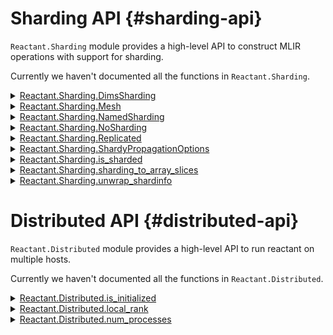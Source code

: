 


# Sharding API {#sharding-api}

`Reactant.Sharding` module provides a high-level API to construct MLIR operations with support for sharding.

Currently we haven&#39;t documented all the functions in `Reactant.Sharding`.
<details class='jldocstring custom-block' >
<summary><a id='Reactant.Sharding.DimsSharding' href='#Reactant.Sharding.DimsSharding'><span class="jlbinding">Reactant.Sharding.DimsSharding</span></a> <Badge type="info" class="jlObjectType jlType" text="Type" /></summary>



```julia
DimsSharding(
    mesh::Mesh,
    dims::NTuple{D,Int},
    partition_spec;
    is_closed::NTuple{D,Bool}=ntuple(Returns(true), D),
    priority::NTuple{D,Int}=ntuple(i -> -1, D),
)
```


Similar to [`NamedSharding`](/api/sharding#Reactant.Sharding.NamedSharding) but works for a arbitrary dimensional array. Dimensions not specified in `dims` are replicated. If any dimension in `dims` is greater than the total number of dimensions in the array, the corresponding `partition_spec`, `is_closed` and `priority` are ignored. Additionally for any negative dimensions in `dims`, the true dims are calculated as `ndims(x) - dim + 1`. A dims value of `0` will throw an error.


<Badge type="info" class="source-link" text="source"><a href="https://github.com/EnzymeAD/Reactant.jl/blob/c1a1e1dc3b6985fead24f05e7d04139ed0a37df0/src/Sharding.jl#L629-L643" target="_blank" rel="noreferrer">source</a></Badge>

</details>

<details class='jldocstring custom-block' >
<summary><a id='Reactant.Sharding.Mesh' href='#Reactant.Sharding.Mesh'><span class="jlbinding">Reactant.Sharding.Mesh</span></a> <Badge type="info" class="jlObjectType jlType" text="Type" /></summary>



```julia
Mesh(devices::AbstractArray{XLA.AbstractDevice}, axis_names)
```


Construct a `Mesh` from an array of devices and a tuple of axis names. The size of the i-th axis is given by `size(devices, i)`. All the axis names must be unique, and cannot be nothing.

**Examples**

Assuming that we have a total of 8 devices, we can construct a mesh with the following:

```julia
julia> devices = Reactant.devices();

julia> mesh = Mesh(reshape(devices, 2, 2, 2), (:x, :y, :z));

julia> mesh = Mesh(reshape(devices, 4, 2), (:x, :y));
```



<Badge type="info" class="source-link" text="source"><a href="https://github.com/EnzymeAD/Reactant.jl/blob/c1a1e1dc3b6985fead24f05e7d04139ed0a37df0/src/Sharding.jl#L6-L24" target="_blank" rel="noreferrer">source</a></Badge>

</details>

<details class='jldocstring custom-block' >
<summary><a id='Reactant.Sharding.NamedSharding' href='#Reactant.Sharding.NamedSharding'><span class="jlbinding">Reactant.Sharding.NamedSharding</span></a> <Badge type="info" class="jlObjectType jlType" text="Type" /></summary>



```julia
NamedSharding(
    mesh::Mesh, partition_spec::Tuple;
    is_closed::NTuple{N,Bool}=ntuple(Returns(true), length(partition_spec)),
    priority::NTuple{N,Int}=ntuple(i -> -1, length(partition_spec)),
)
```


Sharding annotation that indicates that the array is sharded along the given `partition_spec`. For details on the sharding representation see the [Shardy documentation](https://openxla.org/shardy/sharding_representation).

**Arguments**
- `mesh`: [`Sharding.Mesh`](/api/sharding#Reactant.Sharding.Mesh) that describes the mesh of the devices.
  
- `partition_spec`: Must be equal to the ndims of the array being sharded. Each element can be:
  1. `nothing`: indicating the corresponding dimension is replicated along the axis.
    
  2. A tuple of axis names indicating the axis names that the corresponding dimension is sharded along.
    
  3. A single axis name indicating the axis name that the corresponding dimension is sharded along.
    
  

**Keyword Arguments**
- `is_closed`: A tuple of booleans indicating whether the corresponding dimension is closed along the axis. Defaults to `true` for all dimensions.
  
- `priority`: A tuple of integers indicating the priority of the corresponding dimension. Defaults to `-1` for all dimensions. A negative priority means that the priority is not considered by shardy.
  

**Examples**

```julia
julia> devices = Reactant.devices();

julia> mesh = Mesh(reshape(devices, 2, 2, 2), (:x, :y, :z));

julia> sharding = NamedSharding(mesh, (:x, :y, nothing)); # 3D Array sharded along x and y on dim 1 and 2 respectively, while dim 3 is replicated

julia> sharding = NamedSharding(mesh, ((:x, :y), nothing, nothing)); # 3D Array sharded along x and y on dim 1, 2 and 3 are replicated

julia> sharding = NamedSharding(mesh, (nothing, nothing)); # fully replicated Matrix
```


See also: [`Sharding.NoSharding`](/api/sharding#Reactant.Sharding.NoSharding)


<Badge type="info" class="source-link" text="source"><a href="https://github.com/EnzymeAD/Reactant.jl/blob/c1a1e1dc3b6985fead24f05e7d04139ed0a37df0/src/Sharding.jl#L215-L259" target="_blank" rel="noreferrer">source</a></Badge>

</details>

<details class='jldocstring custom-block' >
<summary><a id='Reactant.Sharding.NoSharding' href='#Reactant.Sharding.NoSharding'><span class="jlbinding">Reactant.Sharding.NoSharding</span></a> <Badge type="info" class="jlObjectType jlType" text="Type" /></summary>



```julia
NoSharding()
```


Sharding annotation that indicates that the array is not sharded.

See also: [`Sharding.NamedSharding`](/api/sharding#Reactant.Sharding.NamedSharding)


<Badge type="info" class="source-link" text="source"><a href="https://github.com/EnzymeAD/Reactant.jl/blob/c1a1e1dc3b6985fead24f05e7d04139ed0a37df0/src/Sharding.jl#L181-L187" target="_blank" rel="noreferrer">source</a></Badge>

</details>

<details class='jldocstring custom-block' >
<summary><a id='Reactant.Sharding.Replicated' href='#Reactant.Sharding.Replicated'><span class="jlbinding">Reactant.Sharding.Replicated</span></a> <Badge type="info" class="jlObjectType jlType" text="Type" /></summary>



```julia
Replicated(mesh::Mesh)
```


Sharding annotation that indicates that the array is fully replicated along all dimensions.


<Badge type="info" class="source-link" text="source"><a href="https://github.com/EnzymeAD/Reactant.jl/blob/c1a1e1dc3b6985fead24f05e7d04139ed0a37df0/src/Sharding.jl#L723-L727" target="_blank" rel="noreferrer">source</a></Badge>

</details>

<details class='jldocstring custom-block' >
<summary><a id='Reactant.Sharding.ShardyPropagationOptions' href='#Reactant.Sharding.ShardyPropagationOptions'><span class="jlbinding">Reactant.Sharding.ShardyPropagationOptions</span></a> <Badge type="info" class="jlObjectType jlType" text="Type" /></summary>



```julia
ShardyPropagationOptions
```


Fine-grained control over the sharding propagation pipeline.


<Badge type="info" class="source-link" text="source"><a href="https://github.com/EnzymeAD/Reactant.jl/blob/c1a1e1dc3b6985fead24f05e7d04139ed0a37df0/src/Sharding.jl#L1113-L1117" target="_blank" rel="noreferrer">source</a></Badge>

</details>

<details class='jldocstring custom-block' >
<summary><a id='Reactant.Sharding.is_sharded-Tuple{Reactant.Sharding.NoSharding}' href='#Reactant.Sharding.is_sharded-Tuple{Reactant.Sharding.NoSharding}'><span class="jlbinding">Reactant.Sharding.is_sharded</span></a> <Badge type="info" class="jlObjectType jlMethod" text="Method" /></summary>



```julia
is_sharded(sharding)
is_sharded(x::AbstractArray)
```


Checks whether the given sharding refers to no sharding.


<Badge type="info" class="source-link" text="source"><a href="https://github.com/EnzymeAD/Reactant.jl/blob/c1a1e1dc3b6985fead24f05e7d04139ed0a37df0/src/Sharding.jl#L1045-L1050" target="_blank" rel="noreferrer">source</a></Badge>

</details>

<details class='jldocstring custom-block' >
<summary><a id='Reactant.Sharding.sharding_to_array_slices' href='#Reactant.Sharding.sharding_to_array_slices'><span class="jlbinding">Reactant.Sharding.sharding_to_array_slices</span></a> <Badge type="info" class="jlObjectType jlFunction" text="Function" /></summary>



```julia
sharding_to_array_slices(
    sharding, size_x; client=nothing, return_updated_sharding=Val(false)
)
```


Given a sharding and an array size, returns the device to array slices mapping. If `return_updated_sharding` is `Val(true)`, the updated sharding is returned as well (for inputs requiring padding).


<Badge type="info" class="source-link" text="source"><a href="https://github.com/EnzymeAD/Reactant.jl/blob/c1a1e1dc3b6985fead24f05e7d04139ed0a37df0/src/Sharding.jl#L170-L178" target="_blank" rel="noreferrer">source</a></Badge>

</details>

<details class='jldocstring custom-block' >
<summary><a id='Reactant.Sharding.unwrap_shardinfo-Tuple{Reactant.Sharding.AbstractSharding}' href='#Reactant.Sharding.unwrap_shardinfo-Tuple{Reactant.Sharding.AbstractSharding}'><span class="jlbinding">Reactant.Sharding.unwrap_shardinfo</span></a> <Badge type="info" class="jlObjectType jlMethod" text="Method" /></summary>



```julia
unwrap_shardinfo(x)
```


Unwraps a sharding info object, returning the sharding object itself.


<Badge type="info" class="source-link" text="source"><a href="https://github.com/EnzymeAD/Reactant.jl/blob/c1a1e1dc3b6985fead24f05e7d04139ed0a37df0/src/Sharding.jl#L1065-L1069" target="_blank" rel="noreferrer">source</a></Badge>

</details>


# Distributed API {#distributed-api}

`Reactant.Distributed` module provides a high-level API to run reactant on multiple hosts.

Currently we haven&#39;t documented all the functions in `Reactant.Distributed`.
<details class='jldocstring custom-block' >
<summary><a id='Reactant.Distributed.is_initialized-Tuple{}' href='#Reactant.Distributed.is_initialized-Tuple{}'><span class="jlbinding">Reactant.Distributed.is_initialized</span></a> <Badge type="info" class="jlObjectType jlMethod" text="Method" /></summary>



```julia
is_initialized()
```


Returns `true` if the distributed environment has been initialized.


<Badge type="info" class="source-link" text="source"><a href="https://github.com/EnzymeAD/Reactant.jl/blob/c1a1e1dc3b6985fead24f05e7d04139ed0a37df0/src/Distributed.jl#L22-L26" target="_blank" rel="noreferrer">source</a></Badge>

</details>

<details class='jldocstring custom-block' >
<summary><a id='Reactant.Distributed.local_rank-Tuple{}' href='#Reactant.Distributed.local_rank-Tuple{}'><span class="jlbinding">Reactant.Distributed.local_rank</span></a> <Badge type="info" class="jlObjectType jlMethod" text="Method" /></summary>



```julia
local_rank()
```


Returns the local rank of the current process.


<Badge type="info" class="source-link" text="source"><a href="https://github.com/EnzymeAD/Reactant.jl/blob/c1a1e1dc3b6985fead24f05e7d04139ed0a37df0/src/Distributed.jl#L8-L12" target="_blank" rel="noreferrer">source</a></Badge>

</details>

<details class='jldocstring custom-block' >
<summary><a id='Reactant.Distributed.num_processes-Tuple{}' href='#Reactant.Distributed.num_processes-Tuple{}'><span class="jlbinding">Reactant.Distributed.num_processes</span></a> <Badge type="info" class="jlObjectType jlMethod" text="Method" /></summary>



```julia
num_processes()
```


Returns the number of processes.


<Badge type="info" class="source-link" text="source"><a href="https://github.com/EnzymeAD/Reactant.jl/blob/c1a1e1dc3b6985fead24f05e7d04139ed0a37df0/src/Distributed.jl#L15-L19" target="_blank" rel="noreferrer">source</a></Badge>

</details>

